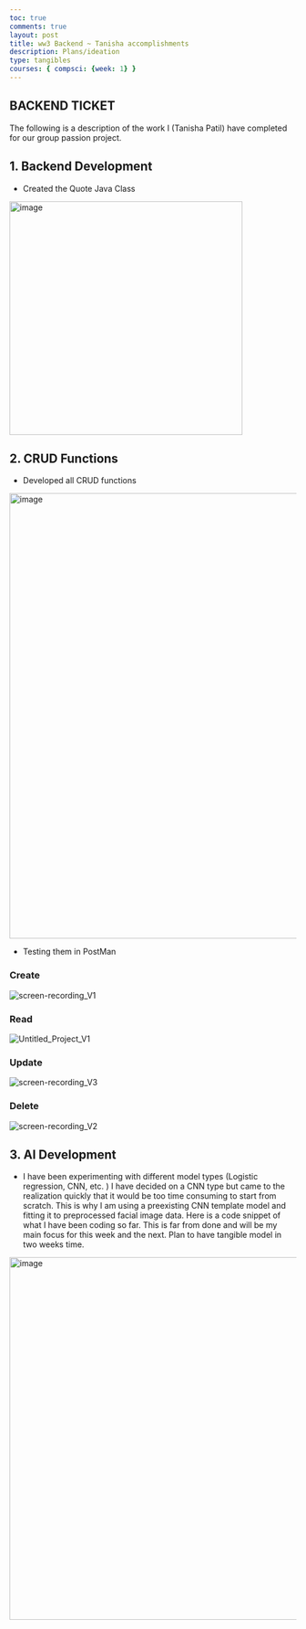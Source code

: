 ```yaml
---
toc: true
comments: true
layout: post
title: ww3 Backend ~ Tanisha accomplishments 
description: Plans/ideation 
type: tangibles
courses: { compsci: {week: 1} }
---
```


## BACKEND TICKET
The following is a description of the work I (Tanisha Patil) have completed for our group passion project. 
## 1. Backend Development 
- Created the Quote Java Class
<img width="409" alt="image" src="https://github.com/tanishapatil1234/student/assets/111611921/60eae731-bde4-42a5-aee2-ee78622a9348">

## 2. CRUD Functions 
- Developed all CRUD functions 
<img width="780" alt="image" src="https://github.com/tanishapatil1234/student/assets/111611921/9f643dd9-a5a7-4445-b1d3-73e25be63ffc">

- Testing them in PostMan 
### Create
![screen-recording_V1](https://github.com/tanishapatil1234/student/assets/111611921/7ef20c9a-3bd6-4319-9435-9998eabf74e8)

### Read
![Untitled_Project_V1](https://github.com/tanishapatil1234/student/assets/111611921/96e7fd28-1a97-4390-b48f-600845afe948)

### Update
![screen-recording_V3](https://github.com/tanishapatil1234/student/assets/111611921/f09e9f1c-5c5e-4731-9ae1-b562bef32e84)

### Delete 
![screen-recording_V2](https://github.com/tanishapatil1234/student/assets/111611921/d2e26c42-1a80-4f62-80bc-31c30338681f)

## 3. AI Development 
- I have been experimenting with different model types (Logistic regression, CNN, etc. ) I have decided on a CNN type but came to the realization quickly that it would be too time consuming to start from scratch. This is why I am using a preexisting CNN template model and fitting it to preprocessed facial image data. Here is a code snippet of what I have been coding so far. This is far from done and will be my main focus for this week and the next. Plan to have tangible model in two weeks time. 
<img width="635" alt="image" src="https://github.com/tanishapatil1234/student/assets/111611921/04381882-d5b9-460e-84e5-51d1a3661ab4">


